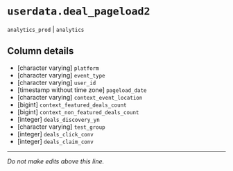 # `userdata.deal_pageload2`
`analytics_prod` | `analytics`

## Column details
* [character varying] `platform`
* [character varying] `event_type`
* [character varying] `user_id`
* [timestamp without time zone] `pageload_date`
* [character varying] `context_event_location`
* [bigint]    `context_featured_deals_count`
* [bigint]    `context_non_featured_deals_count`
* [integer]   `deals_discovery_yn`
* [character varying] `test_group`
* [integer]   `deals_click_conv`
* [integer]   `deals_claim_conv`

-------------------------------------------------------------------------------
*Do not make edits above this line.*
